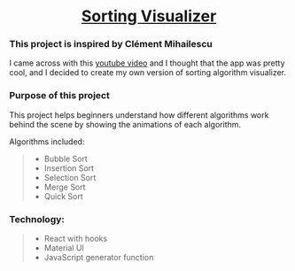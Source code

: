 <h1 align="center">
  <a href="https://sortingalgo-visualizer.netlify.app/">Sorting Visualizer</a>
</h1>

### This project is inspired by Clément Mihailescu

  I came across with this [youtube video](https://www.youtube.com/watch?v=pFXYym4Wbkc&t=1466s) and I thought that the app was pretty cool, and I decided to create my own    version of sorting algorithm visualizer.

### Purpose of this project
  This project helps beginners understand how different algorithms work behind the scene by showing the animations of each algorithm.

  Algorithms included:
  > - Bubble Sort
  > - Insertion Sort
  > - Selection Sort
  > - Merge Sort
  > - Quick Sort

### Technology:
  > - React with hooks
  > - Material UI
  > - JavaScript generator function
